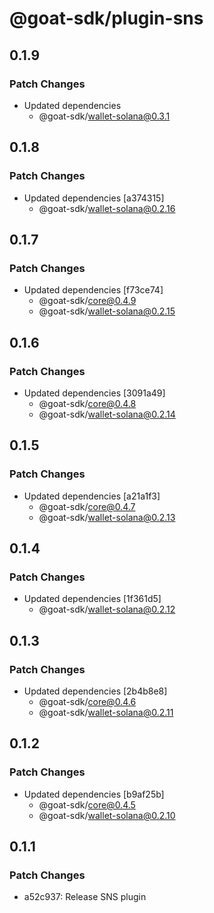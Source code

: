 # @goat-sdk/plugin-sns

## 0.1.9

### Patch Changes

- Updated dependencies
  - @goat-sdk/wallet-solana@0.3.1

## 0.1.8

### Patch Changes

- Updated dependencies [a374315]
  - @goat-sdk/wallet-solana@0.2.16

## 0.1.7

### Patch Changes

- Updated dependencies [f73ce74]
  - @goat-sdk/core@0.4.9
  - @goat-sdk/wallet-solana@0.2.15

## 0.1.6

### Patch Changes

- Updated dependencies [3091a49]
  - @goat-sdk/core@0.4.8
  - @goat-sdk/wallet-solana@0.2.14

## 0.1.5

### Patch Changes

- Updated dependencies [a21a1f3]
  - @goat-sdk/core@0.4.7
  - @goat-sdk/wallet-solana@0.2.13

## 0.1.4

### Patch Changes

- Updated dependencies [1f361d5]
  - @goat-sdk/wallet-solana@0.2.12

## 0.1.3

### Patch Changes

- Updated dependencies [2b4b8e8]
  - @goat-sdk/core@0.4.6
  - @goat-sdk/wallet-solana@0.2.11

## 0.1.2

### Patch Changes

- Updated dependencies [b9af25b]
  - @goat-sdk/core@0.4.5
  - @goat-sdk/wallet-solana@0.2.10

## 0.1.1

### Patch Changes

- a52c937: Release SNS plugin
